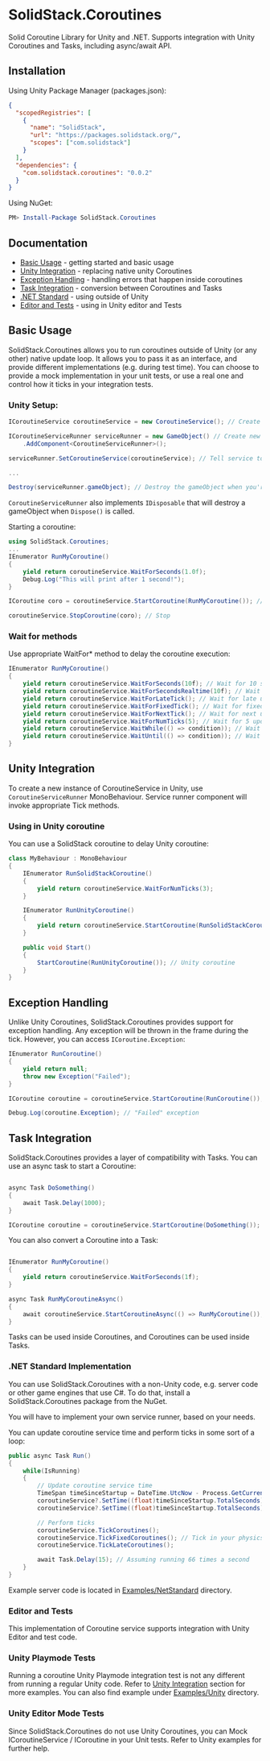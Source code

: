 # SolidStack.Coroutines

Solid Coroutine Library for Unity and .NET.
Supports integration with Unity Coroutines and Tasks, including async/await API.

## Installation

Using Unity Package Manager (packages.json):
```json
{
  "scopedRegistries": [
    {
      "name": "SolidStack",
      "url": "https://packages.solidstack.org/",
      "scopes": ["com.solidstack"]
    }
  ],
  "dependencies": {
    "com.solidstack.coroutines": "0.0.2"
  }
}
```

Using NuGet:
```powershell
PM> Install-Package SolidStack.Coroutines
```


## Documentation

- [Basic Usage](#basic-usage) - getting started and basic usage
- [Unity Integration](#unity-integration) - replacing native unity Coroutines
- [Exception Handling](#exception-handling) - handling errors that happen inside coroutines
- [Task Integration](#task-integration) - conversion between Coroutines and Tasks
- [.NET Standard](#net-standard-implementation) - using outside of Unity
- [Editor and Tests](#editor-and-tests) - using in Unity editor and Tests


## Basic Usage

SolidStack.Coroutines allows you to run coroutines outside of Unity (or any other) native update loop.
It allows you to pass it as an interface, and provide different implementations (e.g. during test time). 
You can choose to provide a mock implementation in your unit tests, or use a real one and control how it ticks in your integration tests.


### Unity Setup:

```csharp
ICoroutineService coroutineService = new CoroutineService(); // Create new Coroutine Service

ICoroutineServiceRunner serviceRunner = new GameObject() // Create new GameObject
    .AddComponent<CoroutineServiceRunner>();

serviceRunner.SetCoroutineService(coroutineService); // Tell service to update Coroutine Service callbacks

...

Destroy(serviceRunner.gameObject); // Destroy the gameObject when you're done
```

`CoroutineServiceRunner` also implements `IDisposable` that will destroy a gameObject when `Dispose()` is called.


Starting a coroutine:

```csharp
using SolidStack.Coroutines;
...
IEnumerator RunMyCoroutine()
{
    yield return coroutineService.WaitForSeconds(1.0f);
    Debug.Log("This will print after 1 second!");
}

ICoroutine coro = coroutineService.StartCoroutine(RunMyCoroutine()); // Start

coroutineService.StopCoroutine(coro); // Stop
```

### Wait for methods

Use appropriate WaitFor* method to delay the coroutine execution:

```csharp
IEnumerator RunMyCoroutine()
{
    yield return coroutineService.WaitForSeconds(10f); // Wait for 10 seconds
    yield return coroutineService.WaitForSecondsRealtime(10f); // Wait for 10 "real" seconds since startup
    yield return coroutineService.WaitForLateTick(); // Wait for late update
    yield return coroutineService.WaitForFixedTick(); // Wait for fixed update
    yield return coroutineService.WaitForNextTick(); // Wait for next update
    yield return coroutineService.WaitForNumTicks(5); // Wait for 5 updates
    yield return coroutineService.WaitWhile(() => condition)); // Wait while condition is true
    yield return coroutineService.WaitUntil(() => condition)); // Wait until condition becomes true
}

```

## Unity Integration

To create a new instance of CoroutineService in Unity, use `CoroutineServiceRunner` MonoBehaviour. Service runner component will invoke appropriate Tick methods.

### Using in Unity coroutine

You can use a SolidStack coroutine to delay Unity coroutine:

```csharp
class MyBehaviour : MonoBehaviour
{
    IEnumerator RunSolidStackCoroutine()
    {
        yield return coroutineService.WaitForNumTicks(3);
    }

    IEnumerator RunUnityCoroutine()
    {
        yield return coroutineService.StartCoroutine(RunSolidStackCoroutine());
    }

    public void Start()
    {
        StartCoroutine(RunUnityCoroutine()); // Unity coroutine
    }
}
```

## Exception Handling

Unlike Unity Coroutines, SolidStack.Coroutines provides support for exception handling. 
Any exception will be thrown in the frame during the tick. However, you can access `ICoroutine.Exception`:

```csharp
IEnumerator RunCoroutine()
{
    yield return null;
    throw new Exception("Failed");
}

ICoroutine coroutine = coroutineService.StartCoroutine(RunCoroutine());

Debug.Log(coroutine.Exception); // "Failed" exception
```

## Task Integration

SolidStack.Coroutines provides a layer of compatibility with Tasks. You can use an async task to start a Coroutine:

```csharp

async Task DoSomething()
{
    await Task.Delay(1000);
}

ICoroutine coroutine = coroutineService.StartCoroutine(DoSomething());
```

You can also convert a Coroutine into a Task:

```csharp

IEnumerator RunMyCoroutine()
{
    yield return coroutineService.WaitForSeconds(1f);
}

async Task RunMyCoroutineAsync()
{
    await coroutineService.StartCoroutineAsync(() => RunMyCoroutine());
}
```

Tasks can be used inside Coroutines, and Coroutines can be used inside Tasks.


### .NET Standard Implementation

You can use SolidStack.Coroutines with a non-Unity code, e.g. server code or other game engines that use C#.
To do that, install a SolidStack.Coroutines package from the NuGet. 

You will have to implement your own service runner, based on your needs. 

You can update coroutine service time and perform ticks in some sort of a loop:

```csharp
public async Task Run()
{
    while(IsRunning)
    {
        // Update coroutine service time
        TimeSpan timeSinceStartup = DateTime.UtcNow - Process.GetCurrentProcess().StartTime.ToUniversalTime();
        coroutineService?.SetTime((float)timeSinceStartup.TotalSeconds);
        coroutineService?.SetTime((float)timeSinceStartup.TotalSeconds);

        // Perform ticks
        coroutineService.TickCoroutines();
        coroutineService.TickFixedCoroutines(); // Tick in your physics engine?
        coroutineService.TickLateCoroutines();

        await Task.Delay(15); // Assuming running 66 times a second
    }
}
```

Example server code is located in [Examples/NetStandard](Examples/NetStandard) directory.


### Editor and Tests

This implementation of Coroutine service supports integration with Unity Editor and test code.

### Unity Playmode Tests

Running a coroutine Unity Playmode integration test is not any different from running a regular Unity code. Refer to [Unity Integration](#unity-integration) section for more examples.
You can also find example under [Examples/Unity](Examples/Unity) directory.

### Unity Editor Mode Tests

Since SolidStack.Coroutines do not use Unity Coroutines, you can Mock ICoroutineService / ICoroutine in your Unit tests. 
Refer to Unity examples for further help.
